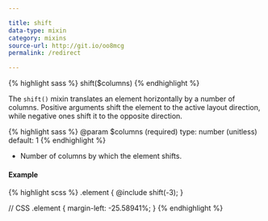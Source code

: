 ```yaml
---

title: shift
data-type: mixin
category: mixins
source-url: http://git.io/oo8mcg
permalink: /redirect

---
```


{% highlight sass %}
shift($columns)
{% endhighlight %}

The `shift()` mixin translates an element horizontally by a number of columns. Positive arguments shift the element to the active layout direction, while negative ones shift it to the opposite direction.

{% highlight sass %}
@param $columns (required)
  type: number (unitless)
  default: 1
{% endhighlight %}
- Number of columns by which the element shifts.

#### Example

{% highlight scss %}
.element {
  @include shift(-3);
}

// CSS
.element {
  margin-left: -25.58941%;
}
{% endhighlight %}
